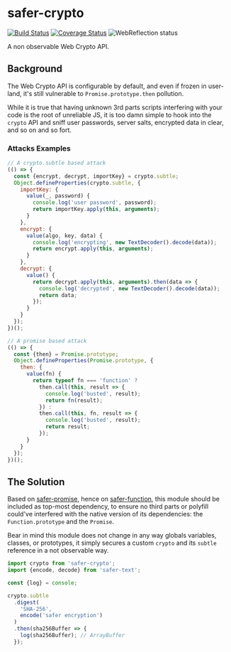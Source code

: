 # safer-crypto

[![Build Status](https://travis-ci.com/WebReflection/safer-crypto.svg?branch=master)](https://travis-ci.com/WebReflection/safer-crypto) [![Coverage Status](https://coveralls.io/repos/github/WebReflection/safer-crypto/badge.svg?branch=master)](https://coveralls.io/github/WebReflection/safer-crypto?branch=master) ![WebReflection status](https://offline.report/status/webreflection.svg)

A non observable Web Crypto API.

## Background

The Web Crypto API is configurable by default, and even if frozen in user-land, it's still vulnerable to `Promise.prototype.then` pollution.

While it is true that having unknown 3rd parts scripts interfering with your code is the root of unreliable JS, it is too damn simple to hook into the `crypto` API and sniff user passwords, server salts, encrypted data in clear, and so on and so fort.

### Attacks Examples
```js
// A crypto.subtle based attack
(() => {
  const {encrypt, decrypt, importKey} = crypto.subtle;
  Object.defineProperties(crypto.subtle, {
    importKey: {
      value(_, password) {
        console.log('user password', password);
        return importKey.apply(this, arguments);
      }
    },
    encrypt: {
      value(algo, key, data) {
        console.log('encrypting', new TextDecoder().decode(data));
        return encrypt.apply(this, arguments);
      }
    },
    decrypt: {
      value() {
        return decrypt.apply(this, arguments).then(data => {
          console.log('decrypted', new TextDecoder().decode(data));
          return data;
        });
      }
    }
  });
})();

// A promise based attack
(() => {
  const {then} = Promise.prototype;
  Object.defineProperties(Promise.prototype, {
    then: {
      value(fn) {
        return typeof fn === 'function' ?
          then.call(this, result => {
            console.log('busted', result);
            return fn(result);
          }) :
          then.call(this, fn, result => {
            console.log('busted', result);
            return result;
          });
      }
    }
  });
})();
```

## The Solution

Based on [safer-promise](https://github.com/WebReflection/safer-promise#safer-promise), hence on [safer-function](https://github.com/WebReflection/safer-function#safer-function), this module should be included as top-most dependency, to ensure no third parts or polyfill could've interfered with the native version of its dependencies: the `Function.prototype` and the `Promise`.

Bear in mind this module does not change in any way globals variables, classes, or prototypes, it simply secures a custom `crypto` and its `subtle` reference in a not observable way.

```js
import crypto from 'safer-crypto';
import {encode, decode} from 'safer-text';

const {log} = console;

crypto.subtle
  .digest(
    'SHA-256',
    encode('safer encryption')
  )
  .then(sha256Buffer => {
    log(sha256Buffer); // ArrayBuffer
  });

```